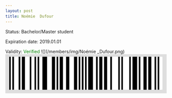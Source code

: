 ```yaml
---
layout: post
title: Noémie  Dufour
---
```


Status: Bachelor/Master student

Expiration date: 2019.01.01

Validity: <font color="green"> Verified</font> 
![](/members/img/Noémie _Dufour.png)
![](/members/img/bar.png)
